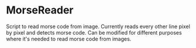 # MorseReader

Script to read morse code from image. Currently reads every other line pixel by pixel and detects morse code. Can be modified for different purposes where it's needed to read morse code from images.
